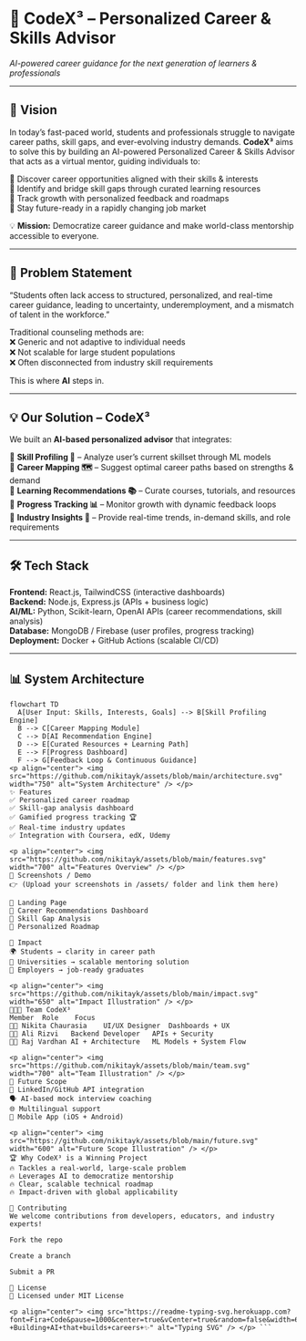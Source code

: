 # 🚀 CodeX³ – Personalized Career & Skills Advisor  

_AI-powered career guidance for the next generation of learners & professionals_  

---

## 🌟 Vision  

In today’s fast-paced world, students and professionals struggle to navigate career paths, skill gaps, and ever-evolving industry demands. **CodeX³** aims to solve this by building an AI-powered Personalized Career & Skills Advisor that acts as a virtual mentor, guiding individuals to:  

📌 Discover career opportunities aligned with their skills & interests  
📌 Identify and bridge skill gaps through curated learning resources  
📌 Track growth with personalized feedback and roadmaps  
📌 Stay future-ready in a rapidly changing job market  

💡 **Mission:** Democratize career guidance and make world-class mentorship accessible to everyone.  

---

## 🧩 Problem Statement  

“Students often lack access to structured, personalized, and real-time career guidance, leading to uncertainty, underemployment, and a mismatch of talent in the workforce.”  

Traditional counseling methods are:  
❌ Generic and not adaptive to individual needs  
❌ Not scalable for large student populations  
❌ Often disconnected from industry skill requirements  

This is where **AI** steps in.  

---

## 💡 Our Solution – CodeX³  

We built an **AI-based personalized advisor** that integrates:  

🔹 **Skill Profiling 🧠** – Analyze user’s current skillset through ML models  
🔹 **Career Mapping 🗺️** – Suggest optimal career paths based on strengths & demand  
🔹 **Learning Recommendations 📚** – Curate courses, tutorials, and resources  
🔹 **Progress Tracking 📊** – Monitor growth with dynamic feedback loops  
🔹 **Industry Insights 🔮** – Provide real-time trends, in-demand skills, and role requirements  

---

## 🛠️ Tech Stack  

**Frontend:** React.js, TailwindCSS (interactive dashboards)  
**Backend:** Node.js, Express.js (APIs + business logic)  
**AI/ML:** Python, Scikit-learn, OpenAI APIs (career recommendations, skill analysis)  
**Database:** MongoDB / Firebase (user profiles, progress tracking)  
**Deployment:** Docker + GitHub Actions (scalable CI/CD)  

---

## 📊 System Architecture  

```mermaid
flowchart TD
  A[User Input: Skills, Interests, Goals] --> B[Skill Profiling Engine]
  B --> C[Career Mapping Module]
  C --> D[AI Recommendation Engine]
  D --> E[Curated Resources + Learning Path]
  E --> F[Progress Dashboard]
  F --> G[Feedback Loop & Continuous Guidance]
<p align="center"> <img src="https://github.com/nikitayk/assets/blob/main/architecture.svg" width="750" alt="System Architecture" /> </p>
✨ Features
✅ Personalized career roadmap
✅ Skill-gap analysis dashboard
✅ Gamified progress tracking 🏆
✅ Real-time industry updates
✅ Integration with Coursera, edX, Udemy

<p align="center"> <img src="https://github.com/nikitayk/assets/blob/main/features.svg" width="700" alt="Features Overview" /> </p>
📸 Screenshots / Demo
👉 (Upload your screenshots in /assets/ folder and link them here)

📍 Landing Page
📍 Career Recommendations Dashboard
📍 Skill Gap Analysis
📍 Personalized Roadmap

🎯 Impact
🌍 Students → clarity in career path
🏫 Universities → scalable mentoring solution
💼 Employers → job-ready graduates

<p align="center"> <img src="https://github.com/nikitayk/assets/blob/main/impact.svg" width="650" alt="Impact Illustration" /> </p>
👨‍👩‍👧 Team CodeX³
Member	Role	Focus
👩‍💻 Nikita Chaurasia	UI/UX Designer	Dashboards + UX
👨‍💻 Ali Rizvi	Backend Developer	APIs + Security
👨‍💻 Raj Vardhan	AI + Architecture	ML Models + System Flow

<p align="center"> <img src="https://github.com/nikitayk/assets/blob/main/team.svg" width="700" alt="Team Illustration" /> </p>
🚀 Future Scope
🔗 LinkedIn/GitHub API integration
🗣️ AI-based mock interview coaching
🌐 Multilingual support
📱 Mobile App (iOS + Android)

<p align="center"> <img src="https://github.com/nikitayk/assets/blob/main/future.svg" width="600" alt="Future Scope Illustration" /> </p>
🏆 Why CodeX³ is a Winning Project
🔥 Tackles a real-world, large-scale problem
🔥 Leverages AI to democratize mentorship
🔥 Clear, scalable technical roadmap
🔥 Impact-driven with global applicability

🤝 Contributing
We welcome contributions from developers, educators, and industry experts!

Fork the repo

Create a branch

Submit a PR

📜 License
📝 Licensed under MIT License

<p align="center"> <img src="https://readme-typing-svg.herokuapp.com?font=Fira+Code&pause=1000&center=true&vCenter=true&random=false&width=600&lines=✨+CodeX³+–+Building+AI+that+builds+careers+✨" alt="Typing SVG" /> </p> ```
